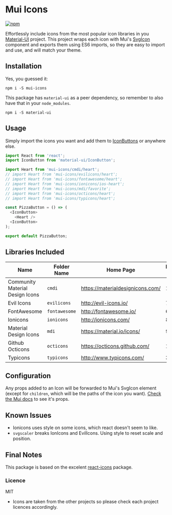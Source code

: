 # Mui Icons

[![npm][npm-image]][npm-url]

[npm-image]: https://img.shields.io/npm/v/mui-icons.svg?style=flat-square
[npm-url]: https://www.npmjs.com/package/mui-icons

Effortlessly include icons from the most popular icon libraries in you [Material-UI](http://www.material-ui.com/#/) project. This project wraps each icon with Mui's [SvgIcon](http://www.material-ui.com/#/components/svg-icon) component and exports them using ES6 imports, so they are easy to import and use, and will match your theme.

## Installation

Yes, you guessed it:

    npm i -S mui-icons

This package has `material-ui` as a peer dependency, so remember to also have that in your `node_modules`.

    npm i -S material-ui

## Usage

Simply import the icons you want and add them to [IconButtons](http://www.material-ui.com/#/components/icon-button) or anywhere else.

```javascript
import React from 'react';
import IconButton from 'material-ui/IconButton';

import Heart from 'mui-icons/cmdi/heart';
// import Heart from 'mui-icons/evilicons/heart';
// import Heart from 'mui-icons/fontawesome/heart';
// import Heart from 'mui-icons/ionicons/ios-heart';
// import Heart from 'mui-icons/mdi/favorite';
// import Heart from 'mui-icons/octicons/heart';
// import Heart from 'mui-icons/typicons/heart';

const PizzaButton = () => (
  <IconButton>
    <Heart />
  <IconButton>
);

export default PizzaButton;
```

## Libraries Included

| Name | Folder Name | Home Page | Number if Icons |
|---|---|---|---|
| Community Material Design Icons | `cmdi` | https://materialdesignicons.com/ | 1956 |
| Evil Icons | `evilicons` | http://evil-icons.io/ | 70 |
| FontAwesome | `fontawesome` | http://fontawesome.io/ | 694 |
| Ionicons | `ionicons` | http://ionicons.com/ | 859 |
| Material Design Icons | `mdi` | https://material.io/icons/ | 959 |
| Github Octicons | `octicons` | https://octicons.github.com/ | 176 |
| Typicons | `typicons` | http://www.typicons.com/ | 336 |

## Configuration

Any props added to an Icon will be forwarded to Mui's SvgIcon element (except for `children`, which will be the paths of the icon you want). [Check the Mui docs](http://www.material-ui.com/#/components/svg-icon) to see it's props.

## Known Issues

- Ionicons uses style on some icons, which react doesn't seem to like.
- `svgscaler` breaks IonIcons and EvilIcons. Using style to reset scale and position.

## Final Notes

This package is based on the excelent [react-icons](https://github.com/gorangajic/react-icons) package.

### Licence

MIT

* Icons are taken from the other projects so please check each project licences accordingly.
